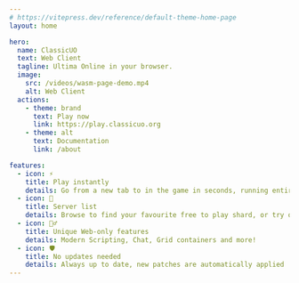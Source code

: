 ```yaml
---
# https://vitepress.dev/reference/default-theme-home-page
layout: home

hero:
  name: ClassicUO
  text: Web Client
  tagline: Ultima Online in your browser.
  image:
    src: /videos/wasm-page-demo.mp4
    alt: Web Client
  actions:
    - theme: brand
      text: Play now
      link: https://play.classicuo.org
    - theme: alt
      text: Documentation
      link: /about

features:
  - icon: ⚡
    title: Play instantly
    details: Go from a new tab to in the game in seconds, running entirely in your browser
  - icon: 📜
    title: Server list
    details: Browse to find your favourite free to play shard, or try out a new one easily
  - icon: 🧙‍♂️
    title: Unique Web-only features
    details: Modern Scripting, Chat, Grid containers and more!
  - icon: 🛡️
    title: No updates needed
    details: Always up to date, new patches are automatically applied
---
```

